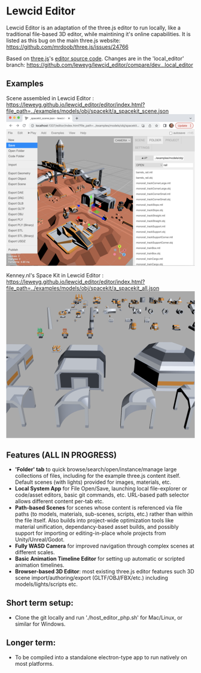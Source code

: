 # Lewcid Editor

Lewcid Editor is an adaptation of the three.js editor to run locally,
like a traditional file-based 3D editor, while maintining it's online capabilities. It is listed as this bug on the main three.js website: https://github.com/mrdoob/three.js/issues/24766 

Based on [three.js](https://threejs.org/)'s [editor source code](https://github.com/mrdoob/three.js). Changes are in the 'local_editor' branch: https://github.com/leweyg/lewcid_editor/compare/dev...local_editor 

## Examples 

Scene assembled in Lewcid Editor :
https://leweyg.github.io/lewcid_editor/editor/index.html?file_path=../examples/models/obj/spacekit/a_spacekit_scene.json 
![Example Scene](docs/editor/lewcid_editor_spacekit_scene.png)

Kenney.nl's Space Kit in Lewcid Editor :
https://leweyg.github.io/lewcid_editor/editor/index.html?file_path=../examples/models/obj/spacekit/a_spacekit_all.json 
![Example Scene](docs/editor/lewcid_editor_kits.png)



## Features (ALL IN PROGRESS)
- **'Folder' tab** to quick browse/search/open/instance/manage large collections of files, including for the example three.js content itself. Default scenes (with lights) provided for images, materials, etc.
- **Local System App** for File Open/Save, launching local file-explorer or code/asset editors, basic git commands, etc. URL-based path selector allows different content per-tab etc.
- **Path-based Scenes** for scenes whose content is referenced via file paths (to models, materials, sub-scenes, scripts, etc.) rather than within the file itself. Also builds into project-wide optimization tools like material unification, dependancy-based asset builds, and possibly support for importing or editing-in-place whole projects from Unity/Unreal/Godot.
- **Fully WASD Camera** for improved navigation through complex scenes at different scales.
- **Basic Animation Timeline Editor** for setting up automatic or scripted animation timelines.
- **Browser-based 3D Editor**: most existing three.js editor features such 3D scene import/authoring/export (GLTF/OBJ/FBX/etc.) including models/lights/scripts etc.


## Short term setup:
- Clone the git locally and run './host_editor_php.sh' for Mac/Linux, or similar for Windows.

## Longer term:
- To be compiled into a standalone electron-type app to run natively on most platforms.

